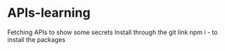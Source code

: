 # APIs-learning
Fetching APIs to show some secrets 
 Install through the git link 
 npm i  - to install  the packages 


